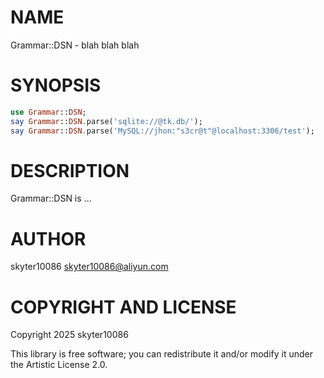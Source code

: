 NAME
====

Grammar::DSN - blah blah blah

SYNOPSIS
========

```raku
use Grammar::DSN;
say Grammar::DSN.parse('sqlite://@tk.db/');
say Grammar::DSN.parse('MySQL://jhon:"s3cr@t"@localhost:3306/test');
```

DESCRIPTION
===========

Grammar::DSN is ...

AUTHOR
======

skyter10086 <skyter10086@aliyun.com>

COPYRIGHT AND LICENSE
=====================

Copyright 2025 skyter10086

This library is free software; you can redistribute it and/or modify it under the Artistic License 2.0.

